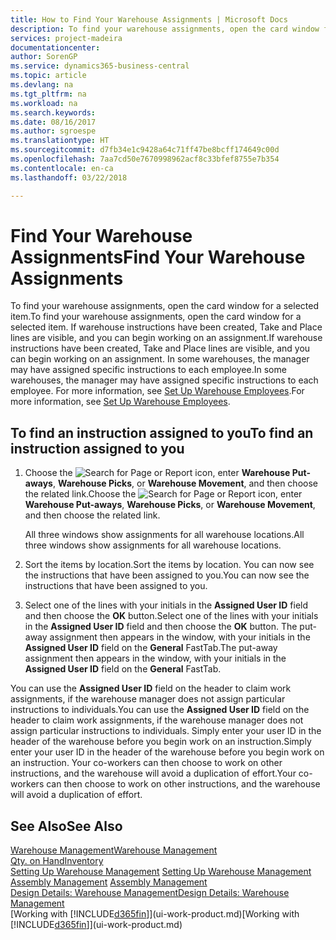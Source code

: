 ```yaml
---
title: How to Find Your Warehouse Assignments | Microsoft Docs
description: To find your warehouse assignments, open the card window for a selected item. If warehouse instructions have been created, Take and Place lines are visible, and you can begin working on an assignment. In some warehouses, the manager may have assigned specific instructions to each employee.
services: project-madeira
documentationcenter: 
author: SorenGP
ms.service: dynamics365-business-central
ms.topic: article
ms.devlang: na
ms.tgt_pltfrm: na
ms.workload: na
ms.search.keywords: 
ms.date: 08/16/2017
ms.author: sgroespe
ms.translationtype: HT
ms.sourcegitcommit: d7fb34e1c9428a64c71ff47be8bcff174649c00d
ms.openlocfilehash: 7aa7cd50e7670998962acf8c33bfef8755e7b354
ms.contentlocale: en-ca
ms.lasthandoff: 03/22/2018

---
```

# <a name="find-your-warehouse-assignments"></a><span data-ttu-id="76011-105">Find Your Warehouse Assignments</span><span class="sxs-lookup"><span data-stu-id="76011-105">Find Your Warehouse Assignments</span></span>
<span data-ttu-id="76011-106">To find your warehouse assignments, open the card window for a selected item.</span><span class="sxs-lookup"><span data-stu-id="76011-106">To find your warehouse assignments, open the card window for a selected item.</span></span> <span data-ttu-id="76011-107">If warehouse instructions have been created, Take and Place lines are visible, and you can begin working on an assignment.</span><span class="sxs-lookup"><span data-stu-id="76011-107">If warehouse instructions have been created, Take and Place lines are visible, and you can begin working on an assignment.</span></span> <span data-ttu-id="76011-108">In some warehouses, the manager may have assigned specific instructions to each employee.</span><span class="sxs-lookup"><span data-stu-id="76011-108">In some warehouses, the manager may have assigned specific instructions to each employee.</span></span> <span data-ttu-id="76011-109">For more information, see [Set Up Warehouse Employees](warehouse-how-to-set-up-warehouse-employees.md).</span><span class="sxs-lookup"><span data-stu-id="76011-109">For more information, see [Set Up Warehouse Employees](warehouse-how-to-set-up-warehouse-employees.md).</span></span>

## <a name="to-find-an-instruction-assigned-to-you"></a><span data-ttu-id="76011-110">To find an instruction assigned to you</span><span class="sxs-lookup"><span data-stu-id="76011-110">To find an instruction assigned to you</span></span>  
1.  <span data-ttu-id="76011-111">Choose the ![Search for Page or Report](media/ui-search/search_small.png "Search for Page or Report icon") icon, enter **Warehouse Put-aways**, **Warehouse Picks**, or **Warehouse Movement**, and then choose the related link.</span><span class="sxs-lookup"><span data-stu-id="76011-111">Choose the ![Search for Page or Report](media/ui-search/search_small.png "Search for Page or Report icon") icon, enter **Warehouse Put-aways**, **Warehouse Picks**, or **Warehouse Movement**, and then choose the related link.</span></span>

    <span data-ttu-id="76011-112">All three windows show assignments for all warehouse locations.</span><span class="sxs-lookup"><span data-stu-id="76011-112">All three windows show assignments for all warehouse locations.</span></span>  

2. <span data-ttu-id="76011-113">Sort the items by location.</span><span class="sxs-lookup"><span data-stu-id="76011-113">Sort the items by location.</span></span> <span data-ttu-id="76011-114">You can now see the instructions that have been assigned to you.</span><span class="sxs-lookup"><span data-stu-id="76011-114">You can now see the instructions that have been assigned to you.</span></span>  
3. <span data-ttu-id="76011-115">Select one of the lines with your initials in the **Assigned User ID** field and then choose the **OK** button.</span><span class="sxs-lookup"><span data-stu-id="76011-115">Select one of the lines with your initials in the **Assigned User ID** field and then choose the **OK** button.</span></span> <span data-ttu-id="76011-116">The put-away assignment then appears in the window, with your initials in the **Assigned User ID** field on the **General** FastTab.</span><span class="sxs-lookup"><span data-stu-id="76011-116">The put-away assignment then appears in the window, with your initials in the **Assigned User ID** field on the **General** FastTab.</span></span>  

<span data-ttu-id="76011-117">You can use the **Assigned User ID** field on the header to claim work assignments, if the warehouse manager does not assign particular instructions to individuals.</span><span class="sxs-lookup"><span data-stu-id="76011-117">You can use the **Assigned User ID** field on the header to claim work assignments, if the warehouse manager does not assign particular instructions to individuals.</span></span> <span data-ttu-id="76011-118">Simply enter your user ID in the header of the warehouse before you begin work on an instruction.</span><span class="sxs-lookup"><span data-stu-id="76011-118">Simply enter your user ID in the header of the warehouse before you begin work on an instruction.</span></span> <span data-ttu-id="76011-119">Your co-workers can then choose to work on other instructions, and the warehouse will avoid a duplication of effort.</span><span class="sxs-lookup"><span data-stu-id="76011-119">Your co-workers can then choose to work on other instructions, and the warehouse will avoid a duplication of effort.</span></span>  

## <a name="see-also"></a><span data-ttu-id="76011-120">See Also</span><span class="sxs-lookup"><span data-stu-id="76011-120">See Also</span></span>  
[<span data-ttu-id="76011-121">Warehouse Management</span><span class="sxs-lookup"><span data-stu-id="76011-121">Warehouse Management</span></span>](warehouse-manage-warehouse.md)  
[<span data-ttu-id="76011-122">Qty. on Hand</span><span class="sxs-lookup"><span data-stu-id="76011-122">Inventory</span></span>](inventory-manage-inventory.md)  
<span data-ttu-id="76011-123">[Setting Up Warehouse Management](warehouse-setup-warehouse.md)   </span><span class="sxs-lookup"><span data-stu-id="76011-123">[Setting Up Warehouse Management](warehouse-setup-warehouse.md)   </span></span>  
<span data-ttu-id="76011-124">[Assembly Management](assembly-assemble-items.md)  </span><span class="sxs-lookup"><span data-stu-id="76011-124">[Assembly Management](assembly-assemble-items.md)  </span></span>  
[<span data-ttu-id="76011-125">Design Details: Warehouse Management</span><span class="sxs-lookup"><span data-stu-id="76011-125">Design Details: Warehouse Management</span></span>](design-details-warehouse-management.md)  
<span data-ttu-id="76011-126">[Working with [!INCLUDE[d365fin](includes/d365fin_md.md)]](ui-work-product.md)</span><span class="sxs-lookup"><span data-stu-id="76011-126">[Working with [!INCLUDE[d365fin](includes/d365fin_md.md)]](ui-work-product.md)</span></span> 

